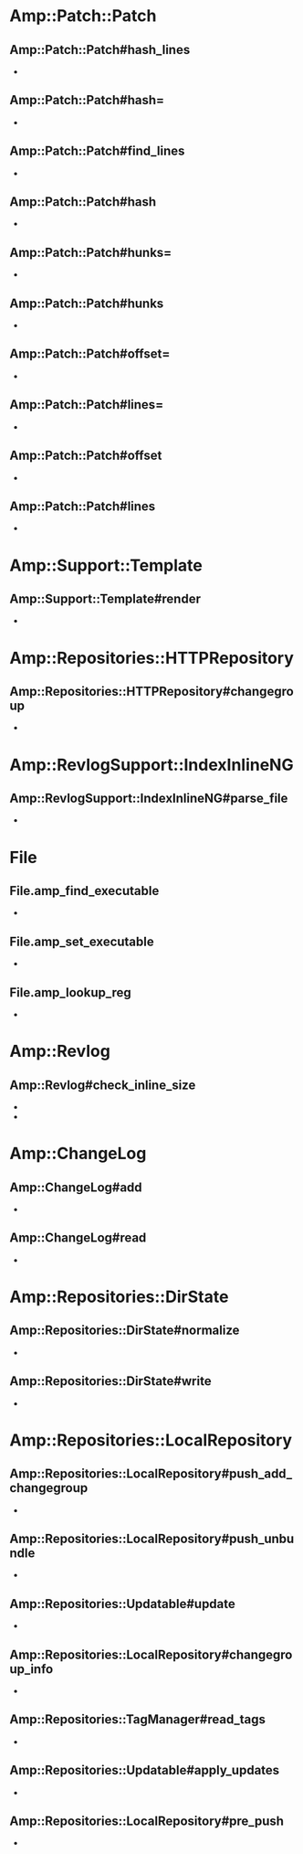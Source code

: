 Amp::Patch::Patch
=================

Amp::Patch::Patch#hash\_lines
-----------------------------
  - 

Amp::Patch::Patch#hash=
-----------------------
  - 

Amp::Patch::Patch#find\_lines
-----------------------------
  - 

Amp::Patch::Patch#hash
----------------------
  - 

Amp::Patch::Patch#hunks=
------------------------
  - 

Amp::Patch::Patch#hunks
-----------------------
  - 

Amp::Patch::Patch#offset=
-------------------------
  - 

Amp::Patch::Patch#lines=
------------------------
  - 

Amp::Patch::Patch#offset
------------------------
  - 

Amp::Patch::Patch#lines
-----------------------
  - 


Amp::Support::Template
======================

Amp::Support::Template#render
-----------------------------
  - 


Amp::Repositories::HTTPRepository
=================================

Amp::Repositories::HTTPRepository#changegroup
---------------------------------------------
  - 


Amp::RevlogSupport::IndexInlineNG
=================================

Amp::RevlogSupport::IndexInlineNG#parse\_file
---------------------------------------------
  - 


File
====

File.amp\_find\_executable
--------------------------
  - 

File.amp\_set\_executable
-------------------------
  - 

File.amp\_lookup\_reg
---------------------
  - 


Amp::Revlog
===========

Amp::Revlog#check\_inline\_size
-------------------------------
  - 
  - 


Amp::ChangeLog
==============

Amp::ChangeLog#add
------------------
  - 

Amp::ChangeLog#read
-------------------
  - 


Amp::Repositories::DirState
===========================

Amp::Repositories::DirState#normalize
-------------------------------------
  - 

Amp::Repositories::DirState#write
---------------------------------
  - 


Amp::Repositories::LocalRepository
==================================

Amp::Repositories::LocalRepository#push\_add\_changegroup
---------------------------------------------------------
  - 

Amp::Repositories::LocalRepository#push\_unbundle
-------------------------------------------------
  - 

Amp::Repositories::Updatable#update
-----------------------------------
  - 

Amp::Repositories::LocalRepository#changegroup\_info
----------------------------------------------------
  - 

Amp::Repositories::TagManager#read\_tags
----------------------------------------
  - 

Amp::Repositories::Updatable#apply\_updates
-------------------------------------------
  - 

Amp::Repositories::LocalRepository#pre\_push
--------------------------------------------
  - 


